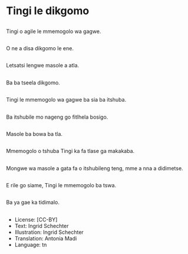 # Tingi le dikgomo

##
Tingi o agile le mmemogolo wa gagwe.

##
O ne a disa dikgomo le ene.

##
Letsatsi lengwe masole a atla.

##
Ba ba tseela dikgomo.

##
Tingi le mmemogolo wa gagwe ba sia ba itshuba.

##
Ba itshubile mo nageng go fitlhela bosigo.

##
Masole ba bowa ba tla.

##
Mmemogolo o tshuba Tingi ka fa tlase ga makakaba.

##
Mongwe wa masole a gata fa o itshubileng teng, mme a nna a didimetse.

##
E rile go siame, Tingi le mmemogolo ba tswa.

##
Ba ya gae ka tidimalo.

##
* License: [CC-BY]
* Text: Ingrid Schechter
* Illustration: Ingrid Schechter
* Translation: Antonia Madi
* Language: tn
